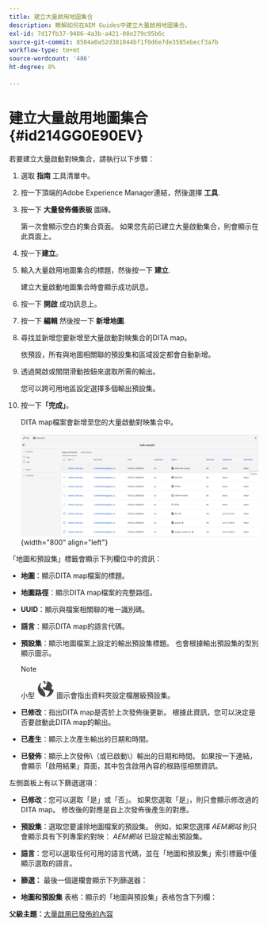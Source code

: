 ```yaml
---
title: 建立大量啟用地圖集合
description: 瞭解如何在AEM Guides中建立大量啟用地圖集合。
exl-id: 7d17fb37-9486-4a3b-a421-08e279c95b6c
source-git-commit: 8504a0a52d381044bf1f0d6e7de3585ebecf3a7b
workflow-type: tm+mt
source-wordcount: '486'
ht-degree: 0%

---
```


# 建立大量啟用地圖集合 {#id214GG0E90EV}

若要建立大量啟動對映集合，請執行以下步驟：

1. 選取 **指南** 工具清單中。

1. 按一下頂端的Adobe Experience Manager連結，然後選擇 **工具**.

1. 按一下 **大量發佈儀表板** 圖磚。

   第一次會顯示空白的集合頁面。 如果您先前已建立大量啟動集合，則會顯示在此頁面上。

1. 按一下&#x200B;**建立**。

1. 輸入大量啟用地圖集合的標題，然後按一下 **建立**.

   建立大量啟動地圖集合時會顯示成功訊息。

1. 按一下 **開啟** 成功訊息上。

1. 按一下 **編輯** 然後按一下 **新增地圖**.

1. 尋找並新增您要新增至大量啟動對映集合的DITA map。

   依預設，所有與地圖相關聯的預設集和區域設定都會自動新增。

1. 透過開啟或關閉滑動按鈕來選取所需的輸出。

   您可以跨可用地區設定選擇多個輸出預設集。

1. 按一下&#x200B;**「完成」**。

   DITA map檔案會新增至您的大量啟動對映集合中。

   ![](images/bulk-activation-collection-created.png){width="800" align="left"}


「地圖和預設集」標籤會顯示下列欄位中的資訊：

- **地圖**：顯示DITA map檔案的標題。
- **地圖路徑**：顯示DITA map檔案的完整路徑。

- **UUID**：顯示與檔案相關聯的唯一識別碼。

- **語言**：顯示DITA map的語言代碼。
- **預設集**：顯示地圖檔案上設定的輸出預設集標題。 也會根據輸出預設集的型別顯示圖示。

  >[!NOTE]
  >
  > 小型 ![](images/global-preset-icon.svg) 圖示會指出資料夾設定檔層級預設集。
- **已修改**：指出DITA map是否於上次發佈後更新。 根據此資訊，您可以決定是否要啟動此DITA map的輸出。
- **已產生**：顯示上次產生輸出的日期和時間。
- **已發佈**：顯示上次發佈\（或已啟動\）輸出的日期和時間。 如果按一下連結，會顯示「啟用結果」頁面，其中包含啟用內容的根路徑相關資訊。


左側面板上有以下篩選選項：

- **已修改**：您可以選取「是」或「否」。 如果您選取「是」，則只會顯示修改過的DITA map。 修改後的對應是自上次發佈後產生的對應。
- **預設集**：選取您要濾除地圖檔案的預設集。 例如，如果您選擇 *AEM網站* 則只會顯示具有下列專案的對映： *AEM網站* 已設定輸出預設集。
- **語言**：您可以選取任何可用的語言代碼，並在「地圖和預設集」索引標籤中僅顯示選取的語言。

- **篩選：** 最後一個邊欄會顯示下列篩選器：
- **地圖和預設集** 表格：顯示的「地圖與預設集」表格包含下列欄：

**父級主題：**[&#x200B;大量啟用已發佈的內容](conf-bulk-activation.md)
